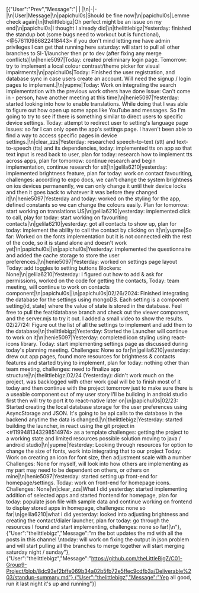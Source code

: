 [{"User":"Prev","Message":"| | |\n|-|-|\n|User|Message|\n|papichul0s|Should be fine now|\n|papichul0s|Lemme check again|\n|thelittlebigz|Oh perfect might be an issue on my end|\n|papichul0s|I thought I already did|\n|thelittlebigz|Yesterday: finished the standup bot (some bugs need to workout but is functional), <@576110986822418443> if you don't mind letting me have admin privileges I can get that running here saturday: will start to pull all other branches to SI-1/launcher then pr to dev (after fixing any merge conflicts)|\n|henie5097|Today: created preliminary login page. Tomorrow: try to implement a local colour contrast/theme picker for visual impairments|\n|papichul0s|Today: Finished the user registration, and database sync in case users create an account. Will need the signup / login pages to implement.|\n|yupme|Today: Work on integrating the search implementation with the previous work others have done Issue: Can't come in - person, have another meeting at this time|\n|henie5097|Yesterday: started looking into how to enable translations. While doing that I was able to figure out how open up some apps like YouTube and messages. So I'm going to try to see if there is something similar to direct users to specific device settings. Today: attempt to redirect user to setting's language page Issues: so far I can only open the app's settings page. I haven't been able to find a way to access specific pages in device settings.|\n|clear_zzs|Yesterday: researched speech-to-text (stt) and text-to-speech (tts) and its dependencies, today: implemented tts on app so that text input is read back to user, plan for today: research how to implement tts across apps, plan for tomorrow: continue research and begin implementation, continue research for stt|\n|gelila6210|yesterday: implemented brightness feature, plan for today: work on contact favouriting, challenges: according to expo docs, we can't change the system brightness on ios devices permanently, we can only change it until their device locks and then it goes back to whatever it was before they changed it|\n|henie5097|Yesterday and today: worked on the styling for the app, defined constants so we can change the colours easily. Plan for tomorrow: start working on translations US|\n|gelila6210|yesterday: implemented click to call, play for today: start working on favouriting contacts|\n|gelila6210|yesterday: got all contacts to show up, plan for today: implement the ability  to call the contact by clicking on it|\n|yupme|So far: Worked on the fonts implementation but it is not connected eith the rest of the code, so it is stand alone and doesn't work yet|\n|papichul0s||\n|papichul0s|Yesterday: implemented the questionnaire and added the cache storage to store the user preferences.|\n|henie5097|Yesterday: worked on settings page layout Today: add toggles to setting buttons Blockers: None|\n|gelila6210|Yesterday: I figured out how to add & ask for permissions, worked on the code for getting the contacts, Today: team meeting, will continue to work on contacts component|\n|papichul0s||\n|papichul0s|02/26/2024: Finished integrating the database for the settings using mongoDB. Each setting is a component setting{id, state} where the value of state is stored in the database. Feel free to pull the feat/database branch and check out the viewer component, and the server.mjs to try it out. I added a small video to show the results. 02/27/24: Figure out the list of all the settings to implement and add them to the database|\n|thelittlebigz|Yesterday: Started the Launcher will continue to work on it|\n|henie5097|Yesterday: completed icon styling using react-icons library. Today: start implementing settings page as discussed during today's  planning meeting. Challenges: None so far|\n|gelila6210|yesterday: drew out app pages, found more resources for brightness & contacts features and started trying to implement, plan for today: nothing other than team meeting, challenges: need to finalize app structure|\n|thelittlebigz|02/24 (Yesterday): didn't work much on the project, was backlogged with other work goal will be to finish most of it today and then continue with the project tomorrow just to make sure there is a useable component out of my user story I'll be building in android studio first then will try to port it to react-native later on|\n|papichul0s|02/23: Started creating the local database storage for the user preferences using AsyncStorage and JSON. It's going to be api calls to the database in the backend anytime the data is changed.|\n|thelittlebigz|Yesterday: started building the launcher, in react using the git project in <#1199481343298514974> as a template challenges: getting the project to a working state and limited resources possible solution moving to java / android studio|\n|yupme|Yesterday: Looking through resources for option to change the size of fonts, work into integrating that to our project Today: Work on creating an icon for font size, then adjustment scale with a number Challenges: None for myself, will look into how others are implementing as my part may need to be dependent on others, or others on mine|\n|henie5097|Yesterday: started setting up front-end for homepage/settings. Today: work on front-end for homepage icons.  Challenges: None|\n|clear_zzs|What I did yesterday: started implementing addition of selected apps and started frontend for homepage, plan for today: populate json file with sample data and continue working on frontend to display stored apps in homepage, challenges: none so far|\n|gelila6210|what i did yesterday: looked into adjusting brightness and creating the contact/dialer launcher, plan for today: go through the resources I found and start implementing, challenges: none so far!|\n"},{"User":"thelittlebigz","Message":"rn the bot updates the md with all the posts in this channel \ntoday: will work on fixing the output in json problem and will start pulling all the branches to merge together will start merging saturday night / sunday"},{"User":"thelittlebigz","Message":"https://github.com/theLittleBigZ/C01-Group9-Project/blob/8dc93ef2bffe069b34a02b5fb72e5ffec9cdfb3a/Deliverable%203/standup-summary.md"},{"User":"thelittlebigz","Message":"Yep all good, run it last night it's up and running"}]